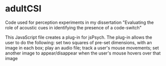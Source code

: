 # adultCSI
Code used for perception experiments in my dissertation "Evaluating the role of acoustic cues in identifying the presence of a code-switch"

This JavaScript file creates a plug-in for jsPsych. The plug-in allows the user to do the following: set two squares of pre-set dimensions, with an image in each box; play an audio file; track a user's mouse movements; set another image to appear/disappear when the user's mouse hovers over that image
